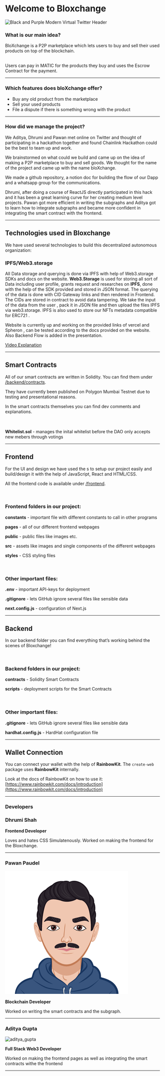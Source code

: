 # Welcome to Bloxchange
![Black and Purple Modern Virtual Twitter Header](https://user-images.githubusercontent.com/54351909/202466660-240dc66b-da74-4c73-9689-9153d0e4cd76.png)


### What is our main idea?
<p>BloXchange is a P2P marketplace which lets users to buy and sell their used products on top of the blockchain. </p>
<br>
Users can pay in MATIC for the products they buy and uses the Escrow Contract for the payment.
<br>


---

### Which features does bloXchange offer?

- Buy any old product from the marketplace
- Sell your used products 
- File a dispute if there is something wrong with the product

---

### How did we manage the project?

We Aditya, Dhrumi and Pawan met online on Twitter and thought of participating in a hackathon together and found Chainlink Hackathon could be the best to team up and work.

We brainstormed on what could we build and came up on the idea of making a P2P marketplace to buy and sell goods. We thought for the name of the project and came up with the name bloXchange.

We made a github repository, a notion doc for building the flow of our Dapp and a whatsapp group for the communications.

Dhrumi, after doing a course of ReactJS directly participated in this hack and it has been a great learning curve for her creating medium level projects. 
Pawan got more efficient in writing the subgraphs and Aditya got to learn how to integrate subgraphs and became more confident in integrating the smart contract with the frontend.

---

## Technologies used in Bloxchange

We have used several technologies to build this decentralized autonomous organization:

### IPFS/Web3.storage

All Data storage and querying is done via IPFS with help of Web3.storage SDKs and docs on the website.
**Web3.Storage** is used for storing all sort of Data including user profile, grants request and researches on **IPFS**, done with the help of the SDK provided and stored in JSON format.
The querying of the data is done with CID Gateway links and then rendered in Frontend. The CIDs are stored in contract to avoid data tampering. We take the input of the data from the user , pack it in JSON file and then upload the files IPFS via web3.storage. IPFS is also used to store our NFTs metadata compatible for ERC721 .

Website is currently up and working on the provided links of vercel and Spheron , can be tested according to the docs provided on the website. Also Backend Flow is added in the presentation.

[Video Explanation](https://clipchamp.com/watch/AYASYGnmhvo)

---

## Smart Contracts

All of our smart contracts are written in Solidity. You can find them under [/backend/contracts](https://github.com/adiig7/Polygon-BUIDL-IT/tree/main/backend/contracts).

They have currently been published on Polygon Mumbai Testnet due to testing and presentational reasons.

In the smart contracts themselves you can find dev comments and explanations.
<br /><br /><br />

**Whitelist.sol** - manages the inital whitelist before the DAO only accepts new mebers through votings

---

## Frontend

For the UI and design we have used the s to setup our project easily and build/design it with the help of JavaScript, React and HTML/CSS.

All the frontend code is available under [/frontend](https://github.com/adiig7/Polygon-BUIDL-IT/tree/main/frontend).
<br /><br /><br />

### Frontend folders in our project:

**constants** - important file with different constants to call in other programs

**pages** - all of our different frontend webpages

**public** - public files like images etc.

**src** - assets like images and single components of the different webpages

**styles** - CSS styling files
<br /><br /><br />

### Other important files:

**.env** - important API-keys for deployment

**.gitignore** - lets GitHub ignore several files like sensible data

**next.config.js** - configuration of Next.js

---

## Backend

In our backend folder you can find everything that’s working behind the scenes of Bloxchange!
<br /><br /><br />

### Backend folders in our project:

**contracts** - Solidity Smart Contracts

**scripts** - deployment scripts for the Smart Contracts
<br /><br /><br />

### Other important files:

**.gitignore** - lets GitHub ignore several files like sensible data

**hardhat.config.js** - HardHat configuration file

---

## Wallet Connection

You can connect your wallet with the help of **RainbowKit**. The `create-web` package uses **RainbowKit** internally.

Look at the docs of RainbowKit on how to use it: [https://www.rainbowkit.com/docs/introduction](https://www.rainbowkit.com/docs/introduction)

---

### Developers

### Dhrumi Shah

**Frontend Developer**

Loves and hates CSS Simulatenously. Worked on making the frontend for the Bloxchange.

---

### Pawan Paudel

![pawan](https://raw.githubusercontent.com/pawanpaudel93/portfolio/main/public/img/me.png)

**Blockchain Developer**

Worked on writing the smart contracts and the subgraph.

---

### Aditya Gupta

![aditya_gupta](https://user-images.githubusercontent.com/11206675/184015293-d9fc4e74-9a6a-49e7-be93-f0c7d1ebac32.jpg)

**Full Stack Web3 Developer**

Worked on making the frontend pages as well as integrating the smart contracts withe the frontend

---
